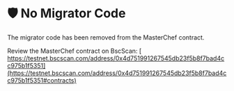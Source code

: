 # 🛡️ No Migrator Code

The migrator code has been removed from the MasterChef contract.

Review the MasterChef contract on BscScan: [  
https://testnet.bscscan.com/address/0x4d751991267545db23f5b8f7bad4cc975b1f5351](https://testnet.bscscan.com/address/0x4d751991267545db23f5b8f7bad4cc975b1f5351#contracts)​

